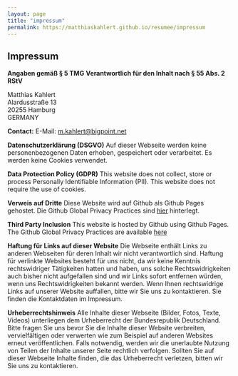 ```yaml
---
layout: page
title: "impressum"
permalink: https://matthiaskahlert.github.io/resumee/impressum
---
```

## Impressum
**Angaben gemäß § 5 TMG**
**Verantwortlich für den Inhalt nach § 55 Abs. 2 RStV**

Matthias Kahlert  
Alardusstraße 13  
20255 Hamburg  
GERMANY  

**Contact:**
E-Mail: m.kahlert@bigpoint.net

**Datenschutzerklärung (DSGVO)**
Auf dieser Webseite werden keine personenbezogenen Daten erhoben, gespeichert oder verarbeitet. Es werden keine Cookies verwendet.

**Data Protection Policy (GDPR)**
This website does not collect, store or process Personally Identifiable Information (PII). This website does not require the use of cookies.

**Verweis auf Dritte**
Diese Website wird auf Github als Github Pages gehostet. Die Github Global Privacy Practices sind [hier](https://help.github.com/en/github/site-policy/global-privacy-practices) hinterlegt.

**Third Party Inclusion**
This website is hosted by Github using Github Pages. The Github Global Privacy Practices are available [here](https://help.github.com/en/github/site-policy/global-privacy-practices) 

**Haftung für Links auf dieser Website**
Die Webseite enthält Links zu anderen Webseiten für deren Inhalt wir nicht verantwortlich sind. Haftung für verlinkte Websites besteht für uns nicht, da wir keine Kenntnis rechtswidriger Tätigkeiten hatten und haben, uns solche Rechtswidrigkeiten auch bisher nicht aufgefallen sind und wir Links sofort entfernen würden, wenn uns Rechtswidrigkeiten bekannt werden.
Wenn Ihnen rechtswidrige Links auf unserer Website auffallen, bitte wir Sie uns zu kontaktieren. Sie finden die Kontaktdaten im Impressum.

**Urheberrechtshinweis**
Alle Inhalte dieser Webseite (Bilder, Fotos, Texte, Videos) unterliegen dem Urheberrecht der Bundesrepublik Deutschland. Bitte fragen Sie uns bevor Sie die Inhalte dieser Website verbreiten, vervielfältigen oder verwerten wie zum Beispiel auf anderen Websites erneut veröffentlichen. Falls notwendig, werden wir die unerlaubte Nutzung von Teilen der Inhalte unserer Seite rechtlich verfolgen.
Sollten Sie auf dieser Webseite Inhalte finden, die das Urheberrecht verletzen, bitten wir Sie uns zu kontaktieren.
